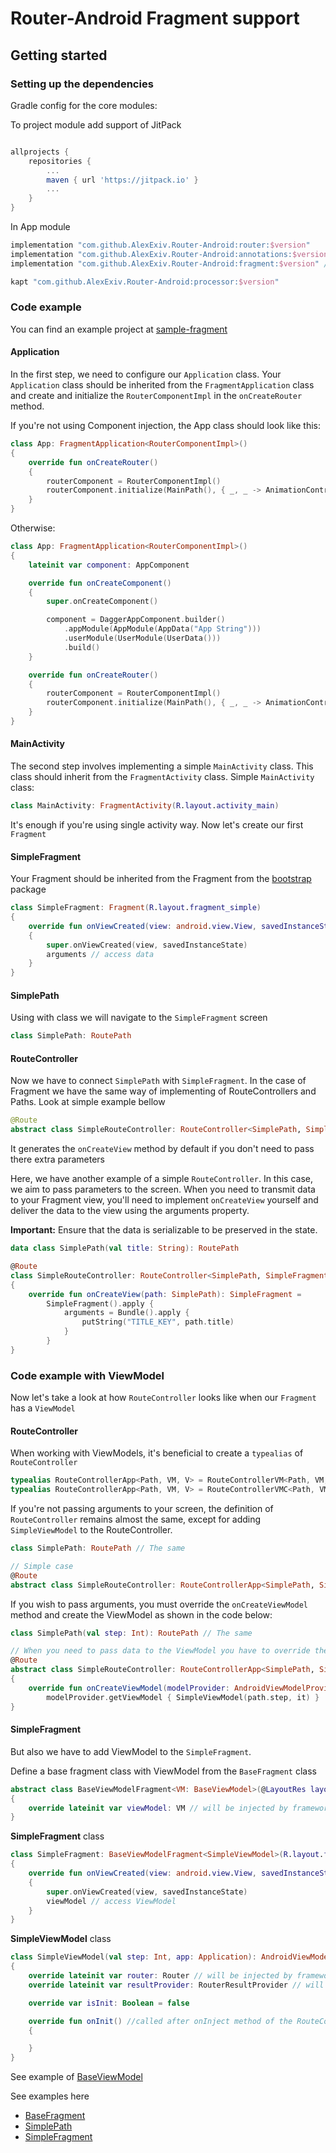 # Router-Android Fragment support

## Getting started

### Setting up the dependencies

Gradle config for the core modules:

To project module add support of JitPack

```groovy

allprojects {
    repositories {
        ...
        maven { url 'https://jitpack.io' }
        ...
    }
}
```

In App module

```groovy
implementation "com.github.AlexExiv.Router-Android:router:$version"
implementation "com.github.AlexExiv.Router-Android:annotations:$version"
implementation "com.github.AlexExiv.Router-Android:fragment:$version" // add support of fragments

kapt "com.github.AlexExiv.Router-Android:processor:$version"
```

### Code example

You can find an example project at [sample-fragment](../sample-fragment)

#### Application

In the first step, we need to configure our `Application` class.
Your `Application` class should be inherited from the `FragmentApplication` class and create and initialize the `RouterComponentImpl` in the `onCreateRouter` method.

If you're not using Component injection, the App class should look like this:

```kotlin
class App: FragmentApplication<RouterComponentImpl>()
{
    override fun onCreateRouter()
    {
        routerComponent = RouterComponentImpl()
        routerComponent.initialize(MainPath(), { _, _ -> AnimationControllerDefault() })
    }
}
```

Otherwise:

```kotlin
class App: FragmentApplication<RouterComponentImpl>()
{
    lateinit var component: AppComponent

    override fun onCreateComponent()
    {
        super.onCreateComponent()

        component = DaggerAppComponent.builder()
            .appModule(AppModule(AppData("App String")))
            .userModule(UserModule(UserData()))
            .build()
    }

    override fun onCreateRouter()
    {
        routerComponent = RouterComponentImpl()
        routerComponent.initialize(MainPath(), { _, _ -> AnimationControllerDefault() }, component)
    }
}
```

#### MainActivity

The second step involves implementing a simple `MainActivity` class. This class should inherit from the `FragmentActivity` class.
Simple `MainActivity` class:

```kotlin
class MainActivity: FragmentActivity(R.layout.activity_main)
```

It's enough if you're using single activity way. Now let's create our first `Fragment`

#### SimpleFragment

Your Fragment should be inherited from the Fragment from the [bootstrap](src/main/java/com/speakerboxlite/router/fragment/bootstrap/Fragment.kt) package

```kotlin
class SimpleFragment: Fragment(R.layout.fragment_simple)
{
    override fun onViewCreated(view: android.view.View, savedInstanceState: Bundle?)
    {
        super.onViewCreated(view, savedInstanceState)
        arguments // access data
    }
}
```

#### SimplePath

Using with class we will navigate to the `SimpleFragment` screen

```kotlin
class SimplePath: RoutePath
```

#### RouteController

Now we have to connect `SimplePath` with `SimpleFragment`.
In the case of Fragment we have the same way of implementing of RouteControllers and Paths. Look at simple example bellow

```kotlin
@Route
abstract class SimpleRouteController: RouteController<SimplePath, SimpleFragment>()
```

It generates the `onCreateView` method by default if you don't need to pass there extra parameters

Here, we have another example of a simple `RouteController`. In this case, we aim to pass parameters to the screen.
When you need to transmit data to your Fragment view, you'll need to implement `onCreateView` yourself and deliver the data to the view using the arguments property.

**Important:** Ensure that the data is serializable to be preserved in the state.

```kotlin
data class SimplePath(val title: String): RoutePath

@Route
class SimpleRouteController: RouteController<SimplePath, SimpleFragment>()
{
    override fun onCreateView(path: SimplePath): SimpleFragment =
        SimpleFragment().apply {
            arguments = Bundle().apply {
                putString("TITLE_KEY", path.title)
            }
        }
}
```

### Code example with ViewModel

Now let's take a look at how `RouteController` looks like when our `Fragment` has a `ViewModel`

#### RouteController

When working with ViewModels, it's beneficial to create a `typealias` of `RouteController`

```kotlin
typealias RouteControllerApp<Path, VM, V> = RouteControllerVM<Path, VM, AndroidViewModelProvider, V> // if you don't use Component fo injection
typealias RouteControllerApp<Path, VM, V> = RouteControllerVMC<Path, VM, AndroidViewModelProvider, V, AppComponent> // otherwise
```

If you're not passing arguments to your screen, the definition of `RouteController` remains almost 
the same, except for adding `SimpleViewModel` to the RouteController.

```kotlin
class SimplePath: RoutePath // The same

// Simple case
@Route
abstract class SimpleRouteController: RouteControllerApp<SimplePath, SimpleViewModel, SimpleFragment>()
```

If you wish to pass arguments, you must override the `onCreateViewModel` method and create the ViewModel as shown in the code below:

```kotlin
class SimplePath(val step: Int): RoutePath // The same

// When you need to pass data to the ViewModel you have to override the onCreateViewModel method
@Route
abstract class SimpleRouteController: RouteControllerApp<SimplePath, SimpleViewModel, SimpleFragment>()
{
    override fun onCreateViewModel(modelProvider: AndroidViewModelProvider, path: SimplePath): SimpleViewModel =
        modelProvider.getViewModel { SimpleViewModel(path.step, it) }
}
```

#### SimpleFragment

But also we have to add ViewModel to the `SimpleFragment`. 

Define a base fragment class with ViewModel from the `BaseFragment` class

```kotlin
abstract class BaseViewModelFragment<VM: BaseViewModel>(@LayoutRes layoutId: Int): BaseFragment(layoutId), ViewFragmentVM<VM>
{
    override lateinit var viewModel: VM // will be injected by framework
}
```

**SimpleFragment** class

```kotlin
class SimpleFragment: BaseViewModelFragment<SimpleViewModel>(R.layout.fragment_simple)
{
    override fun onViewCreated(view: android.view.View, savedInstanceState: Bundle?)
    {
        super.onViewCreated(view, savedInstanceState)
        viewModel // access ViewModel
    }
}
```

**SimpleViewModel** class

```kotlin
class SimpleViewModel(val step: Int, app: Application): AndroidViewModel(app), ViewModel
{
    override lateinit var router: Router // will be injected by framework
    override lateinit var resultProvider: RouterResultProvider // will be injected by framework

    override var isInit: Boolean = false

    override fun onInit() //called after onInject method of the RouteController
    {

    }
}
```

See example of [BaseViewModel](../sample-fragment/src/main/java/com/speakerboxlite/router/sample/base/BaseViewModel.kt)

See examples here
* [BaseFragment](../sample-fragment/src/main/java/com/speakerboxlite/router/sample/base/BaseFragment.kt)
* [SimplePath](../sample-fragment/src/main/java/com/speakerboxlite/router/sample/simple/SimplePath.kt)
* [SimpleFragment](../sample-fragment/src/main/java/com/speakerboxlite/router/sample/simple/SimpleFragment.kt)
